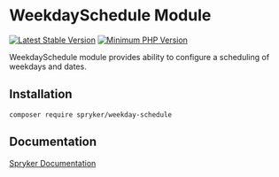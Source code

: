 # WeekdaySchedule Module
[![Latest Stable Version](https://poser.pugx.org/spryker/weekday-schedule/v/stable.svg)](https://packagist.org/packages/spryker/weekday-schedule)
[![Minimum PHP Version](https://img.shields.io/badge/php-%3E%3D%207.4-8892BF.svg)](https://php.net/)

WeekdaySchedule module provides ability to configure a scheduling of weekdays and dates.

## Installation

```
composer require spryker/weekday-schedule
```

## Documentation

[Spryker Documentation](https://academy.spryker.com/developing_with_spryker/module_guide/modules.html)
